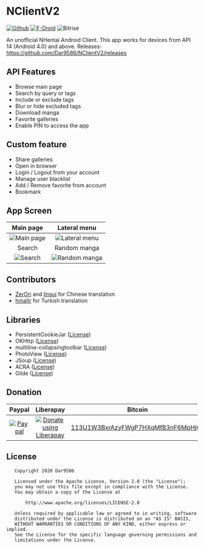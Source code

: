 # NClientV2

[![Github](https://img.shields.io/github/v/release/Dar9586/NClientV2.svg?logo=github)](https://github.com/Dar9586/NClientV2/releases/latest) [![F-Droid](https://img.shields.io/f-droid/v/com.dar.nclientv2)](https://f-droid.org/en/packages/com.dar.nclientv2/) ![Bitrise](https://img.shields.io/bitrise/0a79e29cfda80c5f?token=BrSKdUUfKb97MHigL9nA1w)

An unofficial NHentai Android Client.
This app  works for devices from API 14 (Android 4.0) and above.
Releases: <https://github.com/Dar9586/NClientV2/releases>

## API Features

- Browse main page
- Search by query or tags
- Include or exclude tags
- Blur or hide excluded tags
- Download manga
- Favorite galleries
- Enable PIN to access the app

## Custom feature

- Share galleries
- Open in browser
- Login / Logout from your account
- Manage user blacklist
- Add / Remove favorite from account
- Bookmark

## App Screen

Main page|Lateral menu
:-:|:-:
![Main page](https://raw.githubusercontent.com/Dar9586/NClientV2/master/fastlane/metadata/android/en-US/images/phoneScreenshots/img1.jpg)|![Lateral menu](https://raw.githubusercontent.com/Dar9586/NClientV2/master/fastlane/metadata/android/en-US/images/phoneScreenshots/img2.jpg)
Search|Random manga
![Search](https://raw.githubusercontent.com/Dar9586/NClientV2/master/fastlane/metadata/android/en-US/images/phoneScreenshots/img2.jpg)|![Random manga](https://raw.githubusercontent.com/Dar9586/NClientV2/master/fastlane/metadata/android/en-US/images/phoneScreenshots/img4.jpg)

## Contributors

- [ZerOri](https://github.com/ZerOri) and [linsui](https://github.com/linsui) for Chinese translation
- [hmaltr](https://github.com/hmaltr) for Turkish translation

## Libraries

- PersistentCookieJar ([License](https://github.com/franmontiel/PersistentCookieJar/blob/master/LICENSE.txt))
- OKHttp ([License](https://github.com/square/okhttp/blob/master/LICENSE.txt))
- multiline-collapsingtoolbar ([License](https://github.com/opacapp/multiline-collapsingtoolbar/blob/master/LICENSE))
- PhotoView ([License](https://github.com/chrisbanes/PhotoView/blob/master/LICENSE))
- JSoup ([License](https://github.com/jhy/jsoup/blob/master/LICENSE))
- ACRA ([License](https://github.com/ACRA/acra/blob/master/LICENSE))
- Glide ([License](https://github.com/bumptech/glide/blob/master/LICENSE))

## Donation

Paypal|Liberapay|Bitcoin
:-:|:-:|:-:
[![Paypal](https://www.paypalobjects.com/en_US/i/btn/btn_donate_SM.gif)](https://www.paypal.com/cgi-bin/webscr?cmd=_s-xclick&hosted_button_id=CVMR2STUSVE6U)|[![Donate using Liberapay](https://liberapay.com/assets/widgets/donate.svg)](https://liberapay.com/Dar9586/donate)|[113U1W3BxrAzyFWgP7HXqMfB3nF6MpHj6p](https://www.blockchain.com/btc/address/113U1W3BxrAzyFWgP7HXqMfB3nF6MpHj6p)

## License

```text
   Copyright 2020 Dar9586

   Licensed under the Apache License, Version 2.0 (the "License");
   you may not use this file except in compliance with the License.
   You may obtain a copy of the License at

       http://www.apache.org/licenses/LICENSE-2.0

   Unless required by applicable law or agreed to in writing, software
   distributed under the License is distributed on an "AS IS" BASIS,
   WITHOUT WARRANTIES OR CONDITIONS OF ANY KIND, either express or implied.
   See the License for the specific language governing permissions and
   limitations under the License.
```
